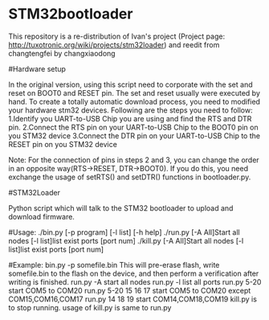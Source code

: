 # STM32bootloader
This repository is a re-distribution of Ivan's project (Project page: http://tuxotronic.org/wiki/projects/stm32loader) and reedit from changtengfei by changxiaodong 

#Hardware setup

In the original version, using this script need to corporate with the set and reset on BOOT0 and RESET pin. The set and reset usually were executed by hand. To create a totally automatic download process, you need to modified your hardware stm32 devices. Following are the steps you need to follow:
1.Identify you UART-to-USB Chip you are using and find the RTS and DTR pin. 
2.Connect the RTS pin on your UART-to-USB Chip to the BOOT0 pin on you STM32 device
3.Connect the DTR pin on your UART-to-USB Chip to the RESET pin on you STM32 device


Note: For the connection of pins in steps 2 and 3, you can change the order in an opposite way(RTS->RESET, DTR->BOOT0). If you do this, you need exchange the usage of setRTS() and setDTR() functions in bootloader.py. 

#STM32Loader

Python script which will talk to the STM32 bootloader to upload and download firmware.

#Usage: ./bin.py [-p program] [-l list] [-h help]
       ./run.py [-A All]Start all nodes [-l list]list exist ports [port num]
	   ./kill.py [-A All]Start all nodes [-l list]list exist ports [port num]

#Example: bin.py -p somefile.bin
		 This will pre-erase flash, write somefile.bin to the flash on the device, and then perform a verification after writing is finished.
         run.py -A 
		 start all nodes
		 run.py	-l 
		 list all ports
		 run.py	5-20 
		 start COM5 to COM20
		 run.py	5-20 15 16 17 
		 start COM5 to COM20 except COM15,COM16,COM17
		 run.py 14 18 19 
		 start COM14,COM18,COM19
		 kill.py is to stop running.
		 usage of kill.py is same to run.py
